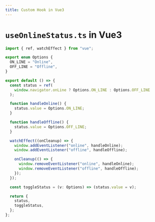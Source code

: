 ```yaml
---
title: Custom Hook in Vue3
---
```


# `useOnlineStatus.ts` in Vue3

<div flex="~" class="max-h-[calc(100%-40px)]">

<div class=" flex-1 overflow-y-auto">

```ts {11-13|15-17|19-21|23-31}
import { ref, watchEffect } from "vue";

export enum Options {
  ON_LINE = "Online",
  OFF_LINE = "Offline",
}

export default () => {
  const status = ref(
    window.navigator.onLine ? Options.ON_LINE : Options.OFF_LINE
  );

  function handleOnline() {
    status.value = Options.ON_LINE;
  }

  function handleOffline() {
    status.value = Options.OFF_LINE;
  }

  watchEffect((onCleanup) => {
    window.addEventListener("online", handleOnline);
    window.addEventListener("offline", handleOffline);

    onCleanup(() => {
      window.removeEventListener("online", handleOnline);
      window.removeEventListener("offline", handleOffline);
    });
  });

  const toggleStatus = (v: Options) => (status.value = v);

  return {
    status,
    toggleStatus,
  };
};


```

</div>

<div class="w-[240px] px-4 py-2">
    <OnlineStatus />
</div>

</div>
